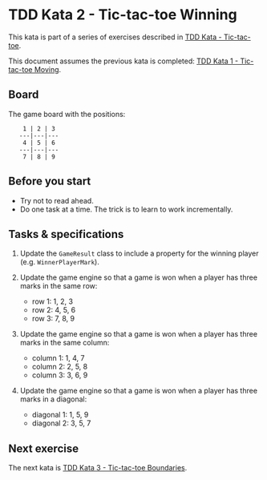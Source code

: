 # TDD Kata 2 - Tic-tac-toe Winning

This kata is part of a series of exercises described in [TDD Kata - Tic-tac-toe](tdd_kata0.md).

This document assumes the previous kata is completed: [TDD Kata 1 - Tic-tac-toe Moving](tdd_kata1.md).

## Board

The game board with the positions:

```
    1 | 2 | 3
   ---|---|---
    4 | 5 | 6
   ---|---|---
    7 | 8 | 9
```

## Before you start

- Try not to read ahead.
- Do one task at a time. The trick is to learn to work incrementally.

## Tasks & specifications
1.  Update the `GameResult` class to include a property for the winning player (e.g. `WinnerPlayerMark`).

2. Update the game engine so that a game is won when a player has three marks in the same row:
    - row 1: 1, 2, 3
    - row 2: 4, 5, 6
    - row 3: 7, 8, 9

3. Update the game engine so that a game is won when a player has three marks in the same column:
    - column 1: 1, 4, 7
    - column 2: 2, 5, 8
    - column 3: 3, 6, 9

4. Update the game engine so that a game is won when a player has three marks in a diagonal:
    - diagonal 1: 1, 5, 9
    - diagonal 2: 3, 5, 7

## Next exercise

The next kata is [TDD Kata 3 - Tic-tac-toe Boundaries](tdd_kata3.md).